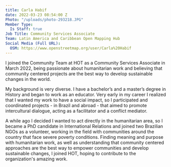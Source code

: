 ```yaml
---
title: Carla Habif
date: 2022-03-23 08:54:00 Z
Photo: "/uploads/photo-293218.JPG"
Member Type:
  Is Staff: true
Job Title: Community Services Associate
Team: Latin America and Caribbean Open Mapping Hub
Social Media (Full URL):
  OSM: https://www.openstreetmap.org/user/Carla%20Habif
---
```


I joined the Community Team at HOT as a Community Services Associate in March 2022, being passionate about humanitarian work and believing that community centered projects are the best way to develop sustainable changes in the world. 

My background is very diverse. I have a bachelor’s and a master’s degree in History and began to work as an educator. Very early in my career I realized that I wanted my work to have a social impact, so I participated and coordinated projects - in Brazil and abroad - that aimed to promote intercultural dialogue, acting as a facilitator and a conflict mediator. 

A while ago I decided I wanted to act directly in the humanitarian area, so I became a PhD candidate in International Relations and joined two Brazilian NGOs as a volunteer, working in the field with communities around the country that face severe poverty conditions. Finding meaning and purpose with humanitarian work, as well as understanding that community centered approaches are the best way to empower communities and develop sustainable changes, I joined HOT, hoping to contribute to the organization's amazing work.     